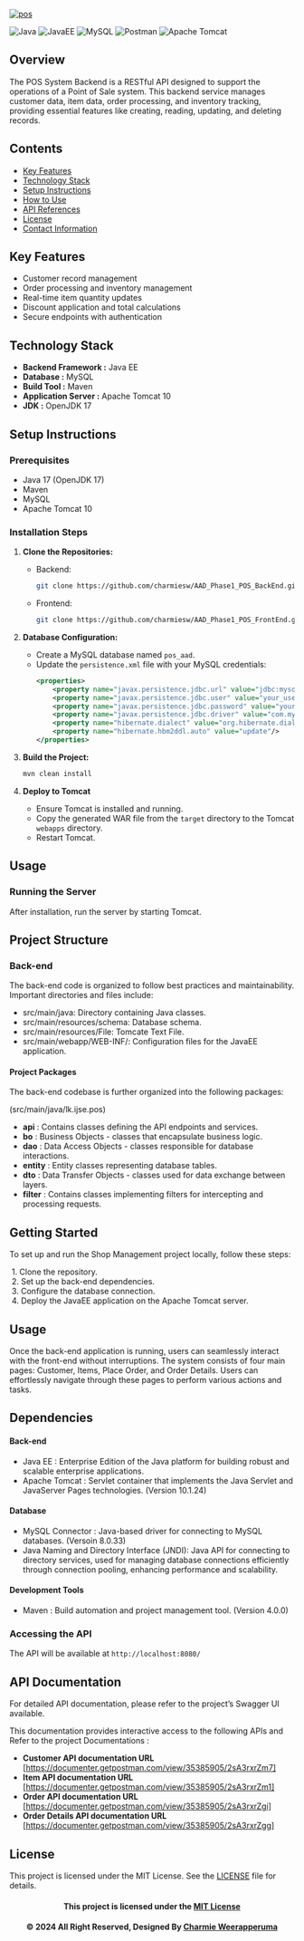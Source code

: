 <a href="https://git.io/typing-svg"><img src="https://readme-typing-svg.herokuapp.com?font=Fira+Code&weight=600&size=50&pause=1000&center=true&vCenter=true&color=purple&width=835&height=70&lines=POS+MANAGEMENT+SYSTEM" alt="pos" /></a>

![Java](https://img.shields.io/badge/Java-ED8B00?style=for-the-badge&logo=java&logoColor=white)
![JavaEE](https://img.shields.io/badge/JavaEE-6DB33F?style=for-the-badge&logo=java&logoColor=white)
![MySQL](https://img.shields.io/badge/MySQL-4479A1?style=for-the-badge&logo=mysql&logoColor=white)
![Postman](https://img.shields.io/badge/Postman-FF6C37?style=for-the-badge&logo=postman&logoColor=white)
![Apache Tomcat](https://img.shields.io/badge/Apache%20Tomcat-F8DC75?style=for-the-badge&logo=apache-tomcat&logoColor=black)

## Overview
The POS System Backend is a RESTful API designed to support the operations of a Point of Sale system. This backend service manages customer data, item data, order processing, and inventory tracking, providing essential features like creating, reading, updating, and deleting records.

## Contents
- [Key Features](#key-features)
- [Technology Stack](#technology-stack)
- [Setup Instructions](#setup-instructions)
- [How to Use](#how-to-use)
- [API References](#api-references)
- [License](#license)
- [Contact Information](#contact-information)

## Key Features
- Customer record management
- Order processing and inventory management
- Real-time item quantity updates
- Discount application and total calculations
- Secure endpoints with authentication

## Technology Stack
- **Backend Framework :** Java EE
- **Database :** MySQL
- **Build Tool :** Maven
- **Application Server :** Apache Tomcat 10
- **JDK :** OpenJDK 17

## Setup Instructions
### Prerequisites
- Java 17 (OpenJDK 17)
- Maven
- MySQL
- Apache Tomcat 10

### Installation Steps
1. **Clone the Repositories:**
   - Backend: 
     ```bash
     git clone https://github.com/charmiesw/AAD_Phase1_POS_BackEnd.git
     ```
   - Frontend:
     ```bash
     git clone https://github.com/charmiesw/AAD_Phase1_POS_FrontEnd.git
     ```

2. **Database Configuration:**
   - Create a MySQL database named `pos_aad`.
   - Update the `persistence.xml` file with your MySQL credentials:
     ```xml
     <properties>
         <property name="javax.persistence.jdbc.url" value="jdbc:mysql://localhost:3306/pos_aad"/>
         <property name="javax.persistence.jdbc.user" value="your_username"/>
         <property name="javax.persistence.jdbc.password" value="your_password"/>
         <property name="javax.persistence.jdbc.driver" value="com.mysql.cj.jdbc.Driver"/>
         <property name="hibernate.dialect" value="org.hibernate.dialect.MySQL8Dialect"/>
         <property name="hibernate.hbm2ddl.auto" value="update"/>
     </properties>
     ```

3. **Build the Project:**
   ```bash
   mvn clean install
   ```

4. **Deploy to Tomcat**
    - Ensure Tomcat is installed and running.
    - Copy the generated WAR file from the `target` directory to the Tomcat `webapps` directory.
    - Restart Tomcat.

## Usage
### Running the Server
After installation, run the server by starting Tomcat.

## Project Structure

### Back-end

The back-end code is organized to follow best practices and maintainability. Important directories and files include:

- src/main/java: Directory containing Java classes.
- src/main/resources/schema: Database schema.
- src/main/resources/File: Tomcate Text File.
- src/main/webapp/WEB-INF/: Configuration files for the JavaEE application.

#### Project Packages

The back-end codebase is further organized into the following packages:

(src/main/java/lk.ijse.pos)

- **api** : Contains classes defining the API endpoints and services.
- **bo** : Business Objects - classes that encapsulate business logic.
- **dao** : Data Access Objects - classes responsible for database interactions.
- **entity** : Entity classes representing database tables.
- **dto** : Data Transfer Objects - classes used for data exchange between layers.
- **filter** : Contains classes implementing filters for intercepting and processing requests.

## Getting Started

To set up and run the Shop Management project locally, follow these steps:

&nbsp;1. Clone the repository.  
&nbsp;2. Set up the back-end dependencies.  
&nbsp;3. Configure the database connection.  
&nbsp;4. Deploy the JavaEE application on the Apache Tomcat server.


## Usage

Once the back-end application is running, users can seamlessly interact with the front-end without interruptions. The system consists of four main pages: Customer, Items, Place Order, and Order Details. Users can effortlessly navigate through these pages to perform various actions and tasks.

## Dependencies

#### Back-end

- Java EE : Enterprise Edition of the Java platform for building robust and scalable enterprise applications. 
- Apache Tomcat : Servlet container that implements the Java Servlet and JavaServer Pages technologies. (Version 10.1.24)

#### Database

- MySQL Connector : Java-based driver for connecting to MySQL databases. (Versoin 8.0.33)
- Java Naming and Directory Interface (JNDI): Java API for connecting to directory services, used for managing database connections efficiently through connection pooling, enhancing performance and scalability.

#### Development Tools

- Maven : Build automation and project management tool. (Version 4.0.0)

### Accessing the API
The API will be available at `http://localhost:8080/`

## API Documentation
For detailed API documentation, please refer to the project’s Swagger UI available.

This documentation provides interactive access to the following APIs and Refer to the project Documentations :

- **Customer API documentation URL**  [https://documenter.getpostman.com/view/35385905/2sA3rxrZm7]
- **Item API documentation URL**  [https://documenter.getpostman.com/view/35385905/2sA3rxrZm1]
- **Order API documentation URL**  [https://documenter.getpostman.com/view/35385905/2sA3rxrZgi]
- **Order Details API documentation URL**  [https://documenter.getpostman.com/view/35385905/2sA3rxrZgg]


## License
This project is licensed under the MIT License. See the [LICENSE](LICENSE) file for details.

<div align="center">

#### This project is licensed under the [MIT License](LICENSE)

#### © 2024 All Right Reserved, Designed By [Charmie Weerapperuma](https://github.com/charmiesw)

</div>


